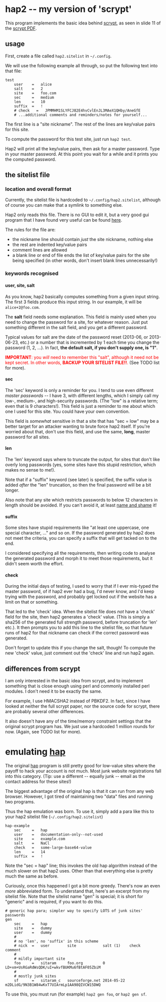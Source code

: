 # hap2 -- my version of 'scrypt'

This program implements the basic idea behind [scrypt][], as seen in slide 11
of the [scrypt PDF][spdf].

## usage

First, create a file called `hap2.sitelist` in `~/.config`.

We will use the following example all through, so put the following text into
that file:

    test
        user    =   alice
        salt    =   2
        site    =   foo.com
        sec     =   medium
        len     =   10
        suffix  =   !
        # check   =   JPMMHM1SLYFCJ82E4hvCvlEnJL3MAeX1QHby/AneGfE
        # ...additional comments and reminders/notes for yourself...

The first line is a "site nickname".  The rest of the lines are key/value
pairs for this site.

To compute the password for this test site, just run `hap2 test`.

Hap2 will print all the key/value pairs, then ask for a master password.  Type
in your master password.  At this point you wait for a while and it prints you
the computed password.

## the sitelist file

### location and overall format

Currently, the sitelist file is hardcoded to `~/.config/hap2.sitelist`,
although of course you can make that a symlink to something else.

Hap2 only reads this file.  There is no GUI to edit it, but a very good gui
program that I have found very useful can be found [here](http://www.vim.org).

The rules for the file are:

  * the nickname line should contain *just* the site nickname, nothing else
  * the rest are indented key/value pairs
  * comment lines are allowed
  * a blank line or end of file ends the list of key/value pairs for the site
    being specified (in other words, don't insert blank lines unnecessarily!)

### keywords recognised

#### user, site, salt

As you know, hap2 basically computes something from a given input string.  The
first 3 fields produce this input string.  In our example, it will be
`alice+2@foo.com`.

The **salt** field needs some explanation.  This field is mainly used when you
need to change the password for a site, for whatever reason.  Just put
something different in the salt field, and you get a different password.

Typical values for salt are the date of the password reset (2013-06, or
2013-06-23, etc.) or a number that is incremented by 1 each time you change
the password (1, 2, ...).  In fact, **the default salt, if you don't supply
one, is "1"**.

<font color="red">**IMPORTANT**: you *will* need to remember this "salt",
although it need not be kept secret.  In other words, **BACKUP YOUR SITELIST
FILE!!**.</font>  (See TODO list for more).

#### sec

The 'sec' keyword is only a reminder for you.  I tend to use even different
*master passwords* -- I have 3, with different lengths, which I simply call my
low-, medium-, and high-security passwords.  (The "low" is a relative term;
even that is 9 characters!).  This field is just a reminder to me about which
one I used for this site.  You could have your own convention.

This field is *somewhat* sensitive in that a site that has "sec = low" may be
a better target for an attacker wanting to brute force hap2 itself.  If you're
worried about that, don't use this field, and use the same, **long**, master
password for all sites.

#### len

The 'len' keyword says where to truncate the output, for sites that don't like
overly long passwords (yes, some sites have this stupid restriction, which
makes no sense to me!).

Note that if a "suffix" keyword (see later) is specified, the suffix value is
added *after* the "len" truncation, so then the final password will be a bit
longer.

Also note that any site which restricts passwords to below 12 characters in
length should be avoided.  If you can't avoid it, at least [name and
shame](https://defuse.ca/password-policy-hall-of-shame.htm) it!

#### suffix

Some sites have stupid requirements like "at least one uppercase, one special
character, ..." and so on.  If the password generated by hap2 does not meet
the criteria, you can specify a suffix that will get tacked on to the end.

I considered specifying all the requirements, then writing code to analyse the
generated password and morph it to meet those requirements, but it didn't seem
worth the effort.

#### check

During the initial days of testing, I used to worry that if I ever mis-typed
the master password, of if hap2 ever had a bug, I'd never know, and I'd keep
trying with the password, and probably get locked out if the website has a
limit on that or something.

That led to the 'check' idea.  When the sitelist file does *not* have a
'check' field for the site, then hap2 generates a 'check' value.  (This is
simply a sha256 of the generated full strength password, before truncation for
'len' etc.).  It then prompts you to add this line to the sitelist file, so
that future runs of hap2 for that nickname can check if the correct password
was generated.

Don't forget to update this if you change the salt, though!  To compute the
new 'check' value, just comment out the 'check' line and run hap2 again.

## differences from scrypt

I am only interested in the basic idea from scrypt, and to implement something
that is close enough using perl and commonly installed perl modules.  I don't
need it to be exactly the same.

For example, I use HMACSHA2 instead of PBKDF2.  In fact, since I have looked
at neither the full scrypt paper, nor the source code for scrypt, there are
probably several other differences.

It also doesn't have any of the time/memory constraint settings that the
original scrypt program has.  We just use a hardcoded 1 million rounds for
now.  (Again, see TODO list for more).

[scrypt]: http://www.tarsnap.com/scrypt.html
[spdf]: http://www.tarsnap.com/scrypt/scrypt-slides.pdf

# emulating [hap][]

The original [hap][] program is still pretty good for low-value sites where
the payoff to hack your account is not much.  Most junk website registrations
fall into this category.  (Tip: use a different -- equally junk -- email as
the contact address for these sites!)

The biggest advantage of the original hap is that it can run from any web
browser.  However, I got tired of maintaining two "data" files and running two
programs.

Thus the hap emulation was born.  To use it, simply add a para like this to
your hap2 sitelist file (`~/.config/hap2.sitelist`)

    hap-example
        sec     =   hap
        user    =   documentation-only--not-used
        site    =   example.com
        salt    =   NaCl
        check   =   some-large-base64-value
        len     =   14
        suffix  =   !

Note the "sec = hap" line; this invokes the old hap algorithm instead of the
much slower on that hap2 uses.  Other than that everything else is pretty much
the same as before.

Curiously, once this happened I got a bit more greedy.  There's now an even
*more* abbreviated form.  To understand that, here's an excerpt from my
sitelist file.  Note that the sitelist name "gen" is special; it is short for
"generic" and is required, if you want to do this.

    # generic hap para; simpler way to specify LOTS of junk sites' passwords
    gen
        sec     =   hap
        site    =   dummy
        user    =   dummy
        #
        # no 'len', no 'suffix' in this scheme
        # nick  =   user        site            salt (1)    check                                           comment
        #
        # mildly important site
        foo     =   sitaram     foo.org         0           LD+xm+UsRGaRdWsQDK/uI+wkvfBUKMu6fBtAF05ZbiM
        #
        # mostly junk sites
        sf      =   sitaram_c   sourceforge.net 2014-05-22  m2DLidG/9N3B1W84wKxT7UIArmLp1AA98QIVCW15DWQ

To use this, you must run (for example) `hap2 gen foo`, or `hap2 gen sf`.

[hap]: http://gitolite.com/hap
